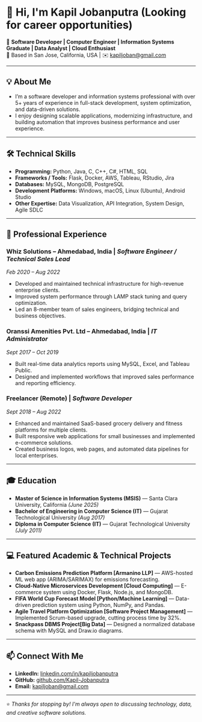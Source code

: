 # 👋 Hi, I'm Kapil Jobanputra (Looking for career opportunities)

🚀 **Software Developer | Computer Engineer | Information Systems Graduate | Data Analyst | Cloud Enthusiast**  
📍 Based in San Jose, California, USA | ✉️ [kapiljoban@gmail.com](mailto:kapiljoban@gmail.com)

---

## 💡 About Me
- I’m a software developer and information systems professional with over 5+ years of experience in full-stack development, system optimization, and data-driven solutions.  
- I enjoy designing scalable applications, modernizing infrastructure, and building automation that improves business performance and user experience.

---

## 🛠️ Technical Skills
- **Programming:** Python, Java, C, C++, C#, HTML, SQL  
- **Frameworks / Tools:** Flask, Docker, AWS, Tableau, RStudio, Jira  
- **Databases:** MySQL, MongoDB, PostgreSQL  
- **Development Platforms:** Windows, macOS, Linux (Ubuntu), Android Studio  
- **Other Expertise:** Data Visualization, API Integration, System Design, Agile SDLC

---

## 💼 Professional Experience

### **Whiz Solutions – Ahmedabad, India** | *Software Engineer / Technical Sales Lead*  
*Feb 2020 – Aug 2022*  
- Developed and maintained technical infrastructure for high-revenue enterprise clients.  
- Improved system performance through LAMP stack tuning and query optimization.  
- Led an 8-member team of sales engineers, bridging technical and business objectives.

### **Oranssi Amenities Pvt. Ltd – Ahmedabad, India** | *IT Administrator*  
*Sept 2017 – Oct 2019*  
- Built real-time data analytics reports using MySQL, Excel, and Tableau Public.  
- Designed and implemented workflows that improved sales performance and reporting efficiency.

### **Freelancer (Remote)** | *Software Developer*  
*Sept 2018 – Aug 2022*  
- Enhanced and maintained SaaS-based grocery delivery and fitness platforms for multiple clients.  
- Built responsive web applications for small businesses and implemented e-commerce solutions.  
- Created business logos, web pages, and automated data pipelines for local enterprises.

---

## 🎓 Education
- **Master of Science in Information Systems (MSIS)** — Santa Clara University, California *(June 2025)*  
- **Bachelor of Engineering in Computer Science (IT)** — Gujarat Technological University *(Aug 2017)*  
- **Diploma in Computer Science (IT)** — Gujarat Technological University *(July 2011)*

---

## 💻 Featured Academic & Technical Projects
- **Carbon Emissions Prediction Platform [Armanino LLP]** — AWS-hosted ML web app (ARIMA/SARIMAX) for emissions forecasting.  
- **Cloud-Native Microservices Development [Cloud Computing]** — E-commerce system using Docker, Flask, Node.js, and MongoDB.  
- **FIFA World Cup Forecast Model [Python/Machine Learning]** — Data-driven prediction system using Python, NumPy, and Pandas.  
- **Agile Travel Platform Optimization [Software Project Management]** — Implemented Scrum-based upgrade, cutting process time by 32%.  
- **Snackpass DBMS Project[Big Data]** — Designed a normalized database schema with MySQL and Draw.io diagrams.

---

## 📫 Connect With Me
- **LinkedIn:** [linkedin.com/in/kapiljobanputra](https://linkedin.com/in/kapiljobanputra)  
- **GitHub:** [github.com/Kapil-Jobanputra](https://github.com/Kapil-Jobanputra)  
- **Email:** [kapiljoban@gmail.com](mailto:kapiljoban@gmail.com)

---

⭐ *Thanks for stopping by! I'm always open to discussing technology, data, and creative software solutions.*
